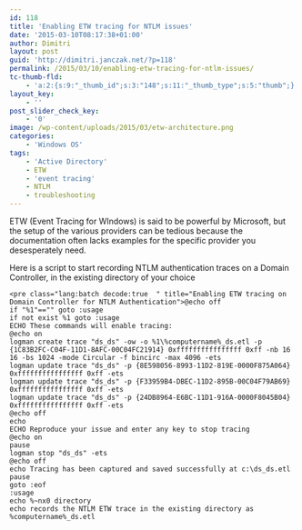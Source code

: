 ```yaml
---
id: 118
title: 'Enabling ETW tracing for NTLM issues'
date: '2015-03-10T08:17:38+01:00'
author: Dimitri
layout: post
guid: 'http://dimitri.janczak.net/?p=118'
permalink: /2015/03/10/enabling-etw-tracing-for-ntlm-issues/
tc-thumb-fld:
    - 'a:2:{s:9:"_thumb_id";s:3:"148";s:11:"_thumb_type";s:5:"thumb";}'
layout_key:
    - ''
post_slider_check_key:
    - '0'
image: /wp-content/uploads/2015/03/etw-architecture.png
categories:
    - 'Windows OS'
tags:
    - 'Active Directory'
    - ETW
    - 'event tracing'
    - NTLM
    - troubleshooting
---
```


ETW (Event Tracing for WIndows) is said to be powerful by Microsoft, but the setup of the various providers can be tedious because the documentation often lacks examples for the specific provider you desesperately need.

Here is a script to start recording NTLM authentication traces on a Domain Controller, in the existing directory of your choice

```
<pre class="lang:batch decode:true  " title="Enabling ETW tracing on Domain Controller for NTLM Authentication">@echo off
if "%1"=="" goto :usage
if not exist %1 goto :usage
ECHO These commands will enable tracing:
@echo on
logman create trace "ds_ds" -ow -o %1\%computername%_ds.etl -p {1C83B2FC-C04F-11D1-8AFC-00C04FC21914} 0xffffffffffffffff 0xff -nb 16 16 -bs 1024 -mode Circular -f bincirc -max 4096 -ets
logman update trace "ds_ds" -p {8E598056-8993-11D2-819E-0000F875A064} 0xffffffffffffffff 0xff -ets
logman update trace "ds_ds" -p {F33959B4-DBEC-11D2-895B-00C04F79AB69} 0xffffffffffffffff 0xff -ets
logman update trace "ds_ds" -p {24DB8964-E6BC-11D1-916A-0000F8045B04} 0xffffffffffffffff 0xff -ets
@echo off
echo
ECHO Reproduce your issue and enter any key to stop tracing
@echo on
pause
logman stop "ds_ds" -ets
@echo off
echo Tracing has been captured and saved successfully at c:\ds_ds.etl
pause
goto :eof
:usage
echo %~nx0 directory
echo records the NTLM ETW trace in the existing directory as %computername%_ds.etl
```